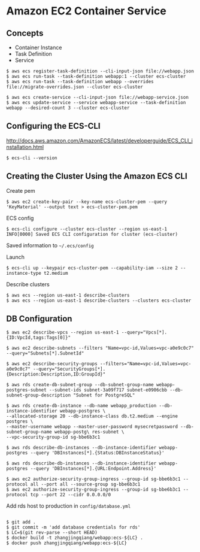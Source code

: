 # Amazon EC2 Container Service

## Concepts

- Container Instance
- Task Definition
- Service

```
$ aws ecs register-task-definition --cli-input-json file://webapp.json
$ aws ecs run-task --task-definition webapp:1 --cluster ecs-cluster
$ aws ecs run-task --task-definition webapp --overrides file://migrate-overrides.json --cluster ecs-cluster

$ aws ecs create-service --cli-input-json file://webapp-service.json
$ aws ecs update-service --service webapp-service --task-definition webapp --desired-count 3 --cluster ecs-cluster
```

## Configuring the ECS-CLI

http://docs.aws.amazon.com/AmazonECS/latest/developerguide/ECS_CLI_installation.html

```
$ ecs-cli --version
```

## Creating the Cluster Using the Amazon ECS CLI

Create pem
```
$ aws ec2 create-key-pair --key-name ecs-cluster-pem --query 'KeyMaterial' --output text > ecs-cluster-pem.pem
```

ECS config
```
$ ecs-cli configure --cluster ecs-cluster --region us-east-1
INFO[0000] Saved ECS CLI configuration for cluster (ecs-cluster)
```
Saved information to `~/.ecs/config`

Launch
```
$ ecs-cli up --keypair ecs-cluster-pem --capability-iam --size 2 --instance-type t2.medium
```

Describe clusters
```
$ aws ecs --region us-east-1 describe-clusters
$ aws ecs --region us-east-1 describe-clusters --clusters ecs-cluster
```

## DB Configuration

```
$ aws ec2 describe-vpcs --region us-east-1 --query="Vpcs[*].{ID:VpcId,tags:Tags[0]}"

$ aws ec2 describe-subnets --filters "Name=vpc-id,Values=vpc-a0e9c0c7" --query="Subnets[*].SubnetId"

$ aws ec2 describe-security-groups --filters="Name=vpc-id,Values=vpc-a0e9c0c7" --query="SecurityGroups[*].{Description:Description,ID:GroupId}"

$ aws rds create-db-subnet-group --db-subnet-group-name webapp-postgres-subnet --subnet-ids subnet-3a09f717 subnet-e0906cbb --db-subnet-group-description "Subnet for PostgreSQL"

$ aws rds create-db-instance --db-name webapp_production --db-instance-identifier webapp-postgres \
--allocated-storage 20 --db-instance-class db.t2.medium --engine postgres \
--master-username webapp --master-user-password mysecretpassword --db-subnet-group-name webapp-postg\ res-subnet \
--vpc-security-group-id sg-bbe6b3c1

$ aws rds describe-db-instances --db-instance-identifier webapp-postgres --query 'DBInstances[*].{Status:DBInstanceStatus}'

$ aws rds describe-db-instances --db-instance-identifier webapp-postgres --query 'DBInstances[*].{URL:Endpoint.Address}'

$ aws ec2 authorize-security-group-ingress --group-id sg-bbe6b3c1 --protocol all --port all --source-group sg-bbe6b3c1
$ aws ec2 authorize-security-group-ingress --group-id sg-bbe6b3c1 --protocol tcp --port 22 --cidr 0.0.0.0/0
```

Add rds host to production in `config/database.yml`

```

$ git add .
$ git commit -m 'add database credentials for rds'
$ LC=$(git rev-parse --short HEAD)
$ docker build -t zhangjingqiang/webapp:ecs-${LC} .
$ docker push zhangjingqiang/webapp:ecs-${LC}
```
